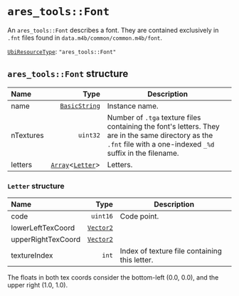 # `ares_tools::Font`

An `ares_tools::Font` describes a font. They are contained exclusively in `.fnt` files found in `data.m4b/common/common.m4b/font`.

[`UbiResourceType`](./index.md#ubiresourcetype-string): `"ares_tools::Font"`

## `ares_tools::Font` structure

| Name | Type | Description |
| :-- | --: | --- |
| name | [`BasicString`](../base.md#basicstring-structure) | Instance name. |
| nTextures | `uint32` | Number of `.tga` texture files containing the font's letters. They are in the same directory as the `.fnt` file with a one-indexed `_%d` suffix in the filename. |
| letters | [`Array`](../base.md#arrayt-structure)<[`Letter`](#letter-structure)> | Letters. |

### `Letter` structure

| Name | Type | Description |
| :-- | --: | --- |
| code | `uint16` | Code point. |
| lowerLeftTexCoord | [`Vector2`](../base.md#vector2-structure) |  |
| upperRightTexCoord | [`Vector2`](../base.md#vector2-structure) |  |
| textureIndex | `int` | Index of texture file containing this letter. |

The floats in both tex coords consider the bottom-left (0.0, 0.0), and the upper right (1.0, 1.0).
